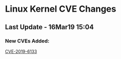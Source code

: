 
# **Linux Kernel CVE Changes**

## Last Update - 16Mar19 15:04

### **New CVEs Added:**

[CVE-2019-6133](cves/CVE-2019-6133)  


